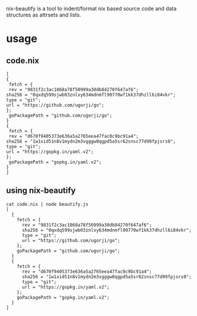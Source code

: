 nix-beautify is a tool to indent/format nix based source code and data structures as attrsets and lists.

# usage

## code.nix

    [
    {
     fetch = {
     rev = "9831f2c3ac1068a78f50999a30db84270f647af6";
    sha256 = "0qxdq599sjwb03znlxy634mdnmfl90770wf1kk37dhzll6i84vkr";
    type = "git";
    url = "https://github.com/ugorji/go";
    };
     goPackagePath = "github.com/ugorji/go";
    }
    {
     fetch = {
     rev = "d670f9405373e636a5a2765eea47fac0c9bc91a4";
    sha256 = "1w1xid51n8v1mydn2m3vgggw8qgpd5a5sr62snsc77d99fpjsrs0";
    type = "git";
    url = "https://gopkg.in/yaml.v2";
    };
     goPackagePath = "gopkg.in/yaml.v2";
    }
    ]

## using nix-beautify

    cat code.nix | node beautify.js 
    [  
      {
        fetch = {
          rev = "9831f2c3ac1068a78f50999a30db84270f647af6";
          sha256 = "0qxdq599sjwb03znlxy634mdnmfl90770wf1kk37dhzll6i84vkr";
          type = "git";
          url = "https://github.com/ugorji/go";
        };
        goPackagePath = "github.com/ugorji/go";
      }
      {
        fetch = {
          rev = "d670f9405373e636a5a2765eea47fac0c9bc91a4";
          sha256 = "1w1xid51n8v1mydn2m3vgggw8qgpd5a5sr62snsc77d99fpjsrs0";
          type = "git";
          url = "https://gopkg.in/yaml.v2";
        };
        goPackagePath = "gopkg.in/yaml.v2";
      }
    ]
